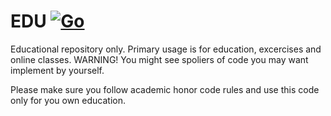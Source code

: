 # EDU [![Go][workflow-badge]][actions-url]

[workflow-badge]: https://github.com/atugai/EDU/actions/workflows/go.yml/badge.svg?branch=master
[actions-url]: https://github.com/atugai/EDU/actions/workflows/go.yml

Educational repository only. Primary usage is for education, excercises and online classes.
WARNING! You might see spoliers of code you may want implement by yourself.

Please make sure you follow academic honor code rules and use this code only for you own education.
